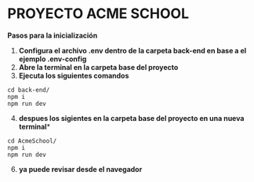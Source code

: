# PROYECTO ACME SCHOOL 

**Pasos para la inicialización**

1. **Configura el archivo .env dentro de la carpeta back-end en base a el ejemplo .env-config**
2. **Abre la terminal en la carpeta base del proyecto**
3. **Ejecuta los siguientes comandos**

```
cd back-end/
npm i
npm run dev

```

4. **despues los sigientes en la carpeta base del proyecto en una nueva terminal***
   
```
cd AcmeSchool/
npm i
npm run dev

```
6. **ya puede revisar desde el navegador**
